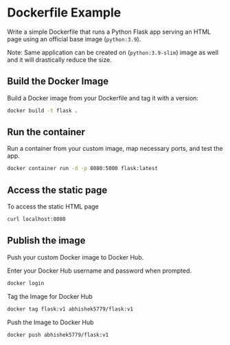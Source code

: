 # Dockerfile Example

Write a simple Dockerfile that runs a Python Flask app serving an HTML page using an official base image (`python:3.9`).

Note: Same application can be created on (`python:3.9-slim`) image as well and it will drastically reduce the size.

## Build the Docker Image

Build a Docker image from your Dockerfile and tag it with a version:

```bash
docker build -t flask .
```
## Run the container

Run a container from your custom image, map necessary ports, and test the app.

```bash
docker container run -d -p 8080:5000 flask:latest
```

## Access the static page

To access the static HTML page

```bash
curl localhost:8080
```
## Publish the image

Push your custom Docker image to Docker Hub.

Enter your Docker Hub username and password when prompted.
```bash
docker login
```

Tag the Image for Docker Hub
```bash
docker tag flask:v1 abhishek5779/flask:v1
```

Push the Image to Docker Hub
```bash
docker push abhishek5779/flask:v1
```